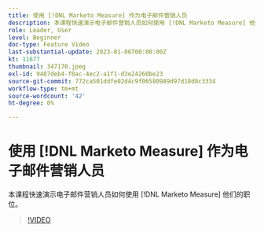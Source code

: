 ```yaml
---
title: 使用 [!DNL Marketo Measure] 作为电子邮件营销人员
description: 本课程快速演示电子邮件营销人员如何使用 [!DNL Marketo Measure] 他们的职位。
role: Leader, User
level: Beginner
doc-type: Feature Video
last-substantial-update: 2023-01-06T00:00:00Z
kt: 11677
thumbnail: 347170.jpeg
exl-id: 9487deb4-f0ac-4ec2-a1f1-d3e24260be23
source-git-commit: 772ca501ddfe02d4c9f06580989d97d10d8c3334
workflow-type: tm+mt
source-wordcount: '42'
ht-degree: 0%

---
```


# 使用 [!DNL Marketo Measure] 作为电子邮件营销人员

本课程快速演示电子邮件营销人员如何使用 [!DNL Marketo Measure] 他们的职位。

>[!VIDEO](https://video.tv.adobe.com/v/347170/?quality=12&learn=on)
